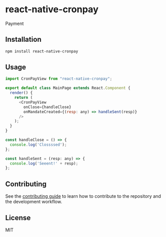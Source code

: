 # react-native-cronpay

Payment

## Installation

```sh
npm install react-native-cronpay
```

## Usage

```js
import CronPayView from "react-native-cronpay";

export default class MainPage extends React.Component {
  render() {
    return (
      <CronPayView
        onClose={handleClose}
        onMandateCreated={(resp: any) => handleSent(resp)}
      />
    );
  }
}

const handleClose = () => {
  console.log('Clossssed');
};

const handleSent = (resp: any) => {
  console.log('Seeent!' + resp);
};
```

## Contributing

See the [contributing guide](CONTRIBUTING.md) to learn how to contribute to the repository and the development workflow.

## License

MIT
